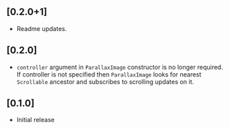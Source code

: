 ## [0.2.0+1]

* Readme updates.

## [0.2.0]

* `controller` argument in `ParallaxImage` constructor is no longer required.
  If controller is not specified then `ParallaxImage` looks for nearest
  `Scrollable` ancestor and subscribes to scrolling updates on it.

## [0.1.0]

* Initial release
